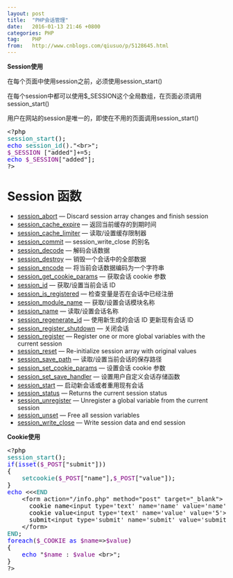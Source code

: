 ```yaml
---
layout: post
title:  "PHP会话管理"
date:   2016-01-13 21:46 +0800
categories: PHP
tag:    PHP
from:   http://www.cnblogs.com/qiusuo/p/5128645.html
---
```

<p><strong>Session使用</strong></p>
<p>在每个页面中使用session之前，必须使用session_start()</p>
<p>在每个session中都可以使用$_SESSION这个全局数组，在页面必须调用session_start()</p>
<p>用户在网站的session是唯一的，即使在不用的页面调用session_start()</p>
<div class="cnblogs_code">
<pre>&lt;?<span style="color: #000000;">php
</span><span style="color: #008080;">session_start</span><span style="color: #000000;">();
</span><span style="color: #0000ff;">echo</span> <span style="color: #008080;">session_id</span>()."&lt;br&gt;"<span style="color: #000000;">;
</span><span style="color: #800080;">$_SESSION</span> ["added"]+=5<span style="color: #000000;">;
</span><span style="color: #0000ff;">echo</span> <span style="color: #800080;">$_SESSION</span>["added"<span style="color: #000000;">];
</span>?&gt;</pre>
</div>
<h1 class="title">Session 函数</h1>
<ul class="chunklist chunklist_reference">
<li><a href="http://php.net/manual/zh/function.session-abort.php">session_abort</a>&nbsp;&mdash; Discard session array changes and finish session</li>
<li><a href="http://php.net/manual/zh/function.session-cache-expire.php">session_cache_expire</a>&nbsp;&mdash; 返回当前缓存的到期时间</li>
<li><a href="http://php.net/manual/zh/function.session-cache-limiter.php">session_cache_limiter</a>&nbsp;&mdash; 读取/设置缓存限制器</li>
<li><a href="http://php.net/manual/zh/function.session-commit.php">session_commit</a>&nbsp;&mdash; session_write_close 的别名</li>
<li><a href="http://php.net/manual/zh/function.session-decode.php">session_decode</a>&nbsp;&mdash; 解码会话数据</li>
<li><a href="http://php.net/manual/zh/function.session-destroy.php">session_destroy</a>&nbsp;&mdash; 销毁一个会话中的全部数据</li>
<li><a href="http://php.net/manual/zh/function.session-encode.php">session_encode</a>&nbsp;&mdash; 将当前会话数据编码为一个字符串</li>
<li><a href="http://php.net/manual/zh/function.session-get-cookie-params.php">session_get_cookie_params</a>&nbsp;&mdash; 获取会话 cookie 参数</li>
<li><a href="http://php.net/manual/zh/function.session-id.php">session_id</a>&nbsp;&mdash; 获取/设置当前会话 ID</li>
<li><a href="http://php.net/manual/zh/function.session-is-registered.php">session_is_registered</a>&nbsp;&mdash; 检查变量是否在会话中已经注册</li>
<li><a href="http://php.net/manual/zh/function.session-module-name.php">session_module_name</a>&nbsp;&mdash; 获取/设置会话模块名称</li>
<li><a href="http://php.net/manual/zh/function.session-name.php">session_name</a>&nbsp;&mdash; 读取/设置会话名称</li>
<li><a href="http://php.net/manual/zh/function.session-regenerate-id.php">session_regenerate_id</a>&nbsp;&mdash; 使用新生成的会话 ID 更新现有会话 ID</li>
<li><a href="http://php.net/manual/zh/function.session-register-shutdown.php">session_register_shutdown</a>&nbsp;&mdash; 关闭会话</li>
<li><a href="http://php.net/manual/zh/function.session-register.php">session_register</a>&nbsp;&mdash; Register one or more global variables with the current session</li>
<li><a href="http://php.net/manual/zh/function.session-reset.php">session_reset</a>&nbsp;&mdash; Re-initialize session array with original values</li>
<li><a href="http://php.net/manual/zh/function.session-save-path.php">session_save_path</a>&nbsp;&mdash; 读取/设置当前会话的保存路径</li>
<li><a href="http://php.net/manual/zh/function.session-set-cookie-params.php">session_set_cookie_params</a>&nbsp;&mdash; 设置会话 cookie 参数</li>
<li><a href="http://php.net/manual/zh/function.session-set-save-handler.php">session_set_save_handler</a>&nbsp;&mdash; 设置用户自定义会话存储函数</li>
<li><a href="http://php.net/manual/zh/function.session-start.php">session_start</a>&nbsp;&mdash; 启动新会话或者重用现有会话</li>
<li><a href="http://php.net/manual/zh/function.session-status.php">session_status</a>&nbsp;&mdash; Returns the current session status</li>
<li><a href="http://php.net/manual/zh/function.session-unregister.php">session_unregister</a>&nbsp;&mdash; Unregister a global variable from the current session</li>
<li><a href="http://php.net/manual/zh/function.session-unset.php">session_unset</a>&nbsp;&mdash; Free all session variables</li>
<li><a href="http://php.net/manual/zh/function.session-write-close.php">session_write_close</a>&nbsp;&mdash; Write session data and end session</li>
</ul>
<p><strong>Cookie使用</strong></p>
<div class="cnblogs_code">
<pre>&lt;?<span style="color: #000000;">php
</span><span style="color: #008080;">session_start</span><span style="color: #000000;">();
</span><span style="color: #0000ff;">if</span>(<span style="color: #0000ff;">isset</span>(<span style="color: #800080;">$_POST</span>["submit"<span style="color: #000000;">]))
{
    </span><span style="color: #008080;">setcookie</span>(<span style="color: #800080;">$_POST</span>["name"],<span style="color: #800080;">$_POST</span>["value"<span style="color: #000000;">]);
}
</span><span style="color: #0000ff;">echo</span> &lt;&lt;&lt;<span style="color: #008080;">END</span>
    &lt;form action="/info.php" method="post" target="_blank"&gt;<span style="color: #000000;">
      cookie name</span>&lt;input type='text' name='name' value='name'&gt;&lt;/input&gt;&lt;br&gt;<span style="color: #000000;">
      cookie value</span>&lt;input type='text' name='value' value='5'&gt;&lt;/input&gt;&lt;br&gt;<span style="color: #000000;">
      submit</span>&lt;input type='submit' name='submit' value='submit'&gt;&lt;/input&gt;&lt;br&gt;
    &lt;/form&gt;
<span style="color: #008080;">END</span><span style="color: #000000;">;
</span><span style="color: #0000ff;">foreach</span>(<span style="color: #800080;">$_COOKIE</span> <span style="color: #0000ff;">as</span> <span style="color: #800080;">$name</span>=&gt;<span style="color: #800080;">$value</span><span style="color: #000000;">)
{
    </span><span style="color: #0000ff;">echo</span> "<span style="color: #800080;">$name</span> : <span style="color: #800080;">$value</span> &lt;br&gt;"<span style="color: #000000;">;
}
</span>?&gt;</pre>
</div>
<p>&nbsp;</p>
